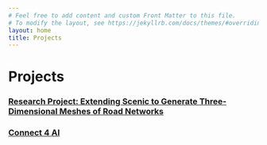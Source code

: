 ```yaml
---
# Feel free to add content and custom Front Matter to this file.
# To modify the layout, see https://jekyllrb.com/docs/themes/#overriding-theme-defaults
layout: home
title: Projects
---
```


# Projects

### [Research Project: Extending Scenic to Generate Three-Dimensional Meshes of Road Networks][scenic]

### [Connect 4 AI][connect4]

[scenic]: {{site.baseurl}}/scenic/meshes/2025/08/12/Scenic-3D-Meshes.html
[connect4]: {{site.baseurl}}/ai/2022/10/01/Connect-4-AI.html